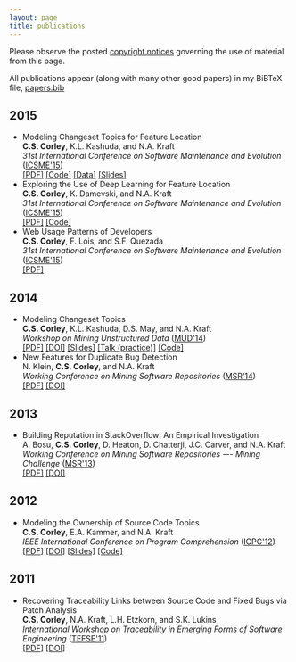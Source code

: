 ```yaml
---
layout: page
title: publications
---
```


Please observe the posted [copyright notices](/copyright) governing the use of material from
this page.

All publications appear (along with many other good papers) in my BiBTeX file,
[papers.bib](https://github.com/cscorley/papers)

2015
----

- Modeling Changeset Topics for Feature Location
    <br /> **C.S. Corley**, K.L. Kashuda, and N.A. Kraft
    <br /> *31st International Conference on Software Maintenance and Evolution*
    ([ICSME'15][])
    <br />
        [[PDF]](./pdfs/Corley-etal_2015.pdf)
        [[Code]](https://github.com/cscorley/changeset-feature-location)
        [[Data]](./data/Corley-etal_2015)
        [[Slides]](https://speakerdeck.com/cscorley/modeling-changeset-topics-for-feature-location)
- Exploring the Use of Deep Learning for Feature Location
    <br /> **C.S. Corley**, K. Damevski, and N.A. Kraft
    <br /> *31st International Conference on Software Maintenance and Evolution*
    ([ICSME'15][])
    <br />
        [[PDF]](./pdfs/Corley-etal_2015a.pdf)
        [[Code]](https://github.com/cscorley/doc2vec-feature-location)
- Web Usage Patterns of Developers
    <br /> **C.S. Corley**, F. Lois, and S.F. Quezada
    <br /> *31st International Conference on Software Maintenance and Evolution*
    ([ICSME'15][])
    <br />
        [[PDF]](./pdfs/Corley-etal_2015b.pdf)

[ICSME'15]: http://www.icsme.uni-bremen.de/

2014
----

- Modeling Changeset Topics
    <br /> **C.S. Corley**, K.L. Kashuda, D.S. May, and N.A. Kraft
    <br />  *Workshop on Mining Unstructured Data*
    ([MUD'14](http://sback.it/mud2014/))
    <br />
        [[PDF]](./pdfs/Corley-etal_2014.pdf)
        [[DOI]](http://dx.doi.org/10.1109/MUD.2014.9)
        [[Slides]](https://speakerdeck.com/cscorley/modeling-changeset-topics)
        [[Talk (practice)]](https://www.youtube.com/watch?v=S12B_CTeUtA)
        [[Code]](https://github.com/cscorley/mud2014-modeling-changeset-topics)
- New Features for Duplicate Bug Detection
    <br /> N. Klein, **C.S. Corley**, and N.A. Kraft
    <br /> *Working Conference on Mining Software Repositories*
    ([MSR'14](http://2014.msrconf.org/))
    <br />
        [[PDF]](./pdfs/Klein-etal_2014.pdf)
        [[DOI]](http://dx.doi.org/10.1145/2597073.2597090)

2013
----

- Building Reputation in StackOverflow: An Empirical Investigation
    <br /> A. Bosu, **C.S. Corley**, D. Heaton, D. Chatterji, J.C. Carver, and N.A.
    Kraft
    <br /> *Working Conference on Mining Software Repositories --- Mining
    Challenge* ([MSR'13](http://2013.msrconf.org/))
    <br />
        [[PDF]](./pdfs/Bosu-etal_2013.pdf)
        [[DOI]](http://dx.doi.org/10.1109/msr.2013.6624013)

2012
----

- Modeling the Ownership of Source Code Topics
    <br /> **C.S. Corley**, E.A. Kammer, and N.A. Kraft
    <br /> *IEEE International Conference on Program Comprehension* ([ICPC'12](http://icpc12.sosy-lab.org/))
    <br />
        [[PDF]](./pdfs/Corley-etal_2012.pdf)
        [[DOI]](http://dx.doi.org/10.1109/ICPC.2012.6240485)
        [[Slides]](https://speakerdeck.com/cscorley/modeling-the-ownership-of-source-code-topics)
        [[Code]](https://github.com/software-eng-ua-edu/ohm/)


2011
----

- Recovering Traceability Links between Source Code and Fixed Bugs via Patch Analysis
    <br /> **C.S. Corley**, N.A. Kraft, L.H. Etzkorn, and S.K. Lukins
    <br /> *International Workshop on Traceability in Emerging Forms of Software
    Engineering* ([TEFSE'11](http://www.cs.wm.edu/semeru/tefse2011))
    <br />
        [[PDF]](./pdfs/Corley-etal_2011.pdf)
        [[DOI]](http://dx.doi.org/10.1145/1987856.1987863)
